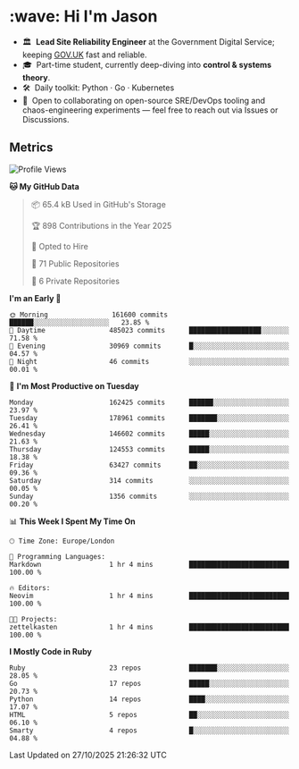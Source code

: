<h1 align="left" id="jason-title">:wave: Hi I'm Jason</h1>

- 🏛️ &nbsp;**Lead Site Reliability Engineer** at the Government Digital Service; keeping [GOV.UK](https://www.gov.uk/) fast and reliable.
- 🎓 &nbsp;Part-time student, currently deep-diving into **control & systems theory**.  
- 🛠️ &nbsp;Daily toolkit: Python · Go · Kubernetes  
- 🤝 &nbsp;Open to collaborating on open-source SRE/DevOps tooling and chaos-engineering experiments — feel free to reach out via Issues or Discussions.


<h2>Metrics</h2>

<!--START_SECTION:waka-->
![Profile Views](http://img.shields.io/badge/Profile%20Views-0-blue)

**🐱 My GitHub Data** 

> 📦 65.4 kB Used in GitHub's Storage 
 > 
> 🏆 898 Contributions in the Year 2025
 > 
> 💼 Opted to Hire
 > 
> 📜 71 Public Repositories 
 > 
> 🔑 6 Private Repositories 
 > 
**I'm an Early 🐤** 

```text
🌞 Morning                161600 commits      ██████░░░░░░░░░░░░░░░░░░░   23.85 % 
🌆 Daytime                485023 commits      ██████████████████░░░░░░░   71.58 % 
🌃 Evening                30969 commits       █░░░░░░░░░░░░░░░░░░░░░░░░   04.57 % 
🌙 Night                  46 commits          ░░░░░░░░░░░░░░░░░░░░░░░░░   00.01 % 
```
📅 **I'm Most Productive on Tuesday** 

```text
Monday                   162425 commits      ██████░░░░░░░░░░░░░░░░░░░   23.97 % 
Tuesday                  178961 commits      ███████░░░░░░░░░░░░░░░░░░   26.41 % 
Wednesday                146602 commits      █████░░░░░░░░░░░░░░░░░░░░   21.63 % 
Thursday                 124553 commits      █████░░░░░░░░░░░░░░░░░░░░   18.38 % 
Friday                   63427 commits       ██░░░░░░░░░░░░░░░░░░░░░░░   09.36 % 
Saturday                 314 commits         ░░░░░░░░░░░░░░░░░░░░░░░░░   00.05 % 
Sunday                   1356 commits        ░░░░░░░░░░░░░░░░░░░░░░░░░   00.20 % 
```


📊 **This Week I Spent My Time On** 

```text
🕑︎ Time Zone: Europe/London

💬 Programming Languages: 
Markdown                 1 hr 4 mins         █████████████████████████   100.00 % 

🔥 Editors: 
Neovim                   1 hr 4 mins         █████████████████████████   100.00 % 

🐱‍💻 Projects: 
zettelkasten             1 hr 4 mins         █████████████████████████   100.00 % 
```

**I Mostly Code in Ruby** 

```text
Ruby                     23 repos            ███████░░░░░░░░░░░░░░░░░░   28.05 % 
Go                       17 repos            █████░░░░░░░░░░░░░░░░░░░░   20.73 % 
Python                   14 repos            ████░░░░░░░░░░░░░░░░░░░░░   17.07 % 
HTML                     5 repos             ██░░░░░░░░░░░░░░░░░░░░░░░   06.10 % 
Smarty                   4 repos             █░░░░░░░░░░░░░░░░░░░░░░░░   04.88 % 
```




 Last Updated on 27/10/2025 21:26:32 UTC
<!--END_SECTION:waka-->

<!-- links -->

[issues page]: https://github.com/jasonBirchall/jasonBirchall/issues "jasonBirchall/issues"
